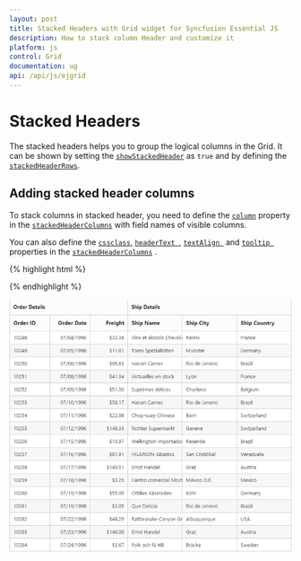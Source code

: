 ```yaml
---
layout: post
title: Stacked Headers with Grid widget for Syncfusion Essential JS
description: How to stack column Header and customize it
platform: js
control: Grid
documentation: ug
api: /api/js/ejgrid
---
```

# Stacked Headers

The stacked headers helps you to group the logical columns in the Grid. It can be shown by setting the [`showStackedHeader`](https://help.syncfusion.com/api/js/ejgrid#members:showstackedheader "showStackedHeader") as `true` and by defining the [`stackedHeaderRows`](https://help.syncfusion.com/api/js/ejgrid#members:stackedheaderrows "stackedHeaderRows").

## Adding stacked header columns

To stack columns in stacked header, you need to define the [`column`](https://help.syncfusion.com/api/js/ejgrid#members:stackedheaderrows-stackedheadercolumns-column "column") property in the [`stackedHeaderColumns`](https://help.syncfusion.com/api/js/ejgrid#members:stackedheaderrows-stackedheadercolumns "stackedHeaderColumns") with field names of visible columns.

You can also define the [`cssclass`](https://help.syncfusion.com/api/js/ejgrid#members:stackedheaderrows-stackedheadercolumns-cssclass "cssclass"),  [`headerText `](https://help.syncfusion.com/api/js/ejgrid#members:stackedheaderrows-stackedheadercolumns-headertext  "headerText "), [`textAlign `](https://help.syncfusion.com/api/js/ejgrid#members:stackedheaderrows-stackedheadercolumns-textalign "textAlign  ") and [`tooltip `](https://help.syncfusion.com/api/js/ejgrid#members:stackedheaderrows-stackedheadercolumns-cssclass "tooltip ") properties in the [`stackedHeaderColumns`](https://help.syncfusion.com/api/js/ejgrid#members:stackedheaderrows-stackedheadercolumns "stackedHeaderColumns") .

{% highlight html %}
<div id="Grid"></div>

<script type="text/javascript">

$("#Grid").ejGrid({

// the datasource "window.gridData" is referred from jsondata.min.js
	dataSource: window.gridData,
	showStackedHeader: true,
	stackedHeaderRows: [{ stackedHeaderColumns: 
		[
			{headerText: "Order Details",column: "OrderID,OrderDate,Freight"},
			{headerText: "Ship Details",column: "ShipName,ShipCity,ShipCountry"}
			]
		}],
	columns: 
	[
		{field: "OrderID",headerText: "Order ID",width: 80},
		{field: "OrderDate",headerText: "Order Date",width: 80,format: "{0:MM/dd/yyyy}",textAlign: ej.TextAlign.Right},
		{field: "Freight",width: 75,format: "{0:C}",textAlign: ej.TextAlign.Right},
		{field: "ShipName",headerText: "Ship Name",width: 110},
		{field: "ShipCity",headerText: "Ship City",width: 110},
		{field: "ShipCountry",headerText: "Ship Country",width: 110}
	]
});

</script>



{% endhighlight %}

![](Stackedheader_images/Stackedheader_img1.png)
